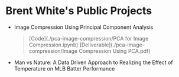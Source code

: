 # Brent White's Public Projects
- Image Compression Using Principal Component Analysis
  > [Code](./pca-image-compression/PCA for Image Compression.ipynb)
  > [Deliverable](./pca-image-compression/Image Compression Using PCA.pdf)
- Man vs Nature: A Data Driven Approach to Realizing the Effect of Temperature on MLB Batter Performance
